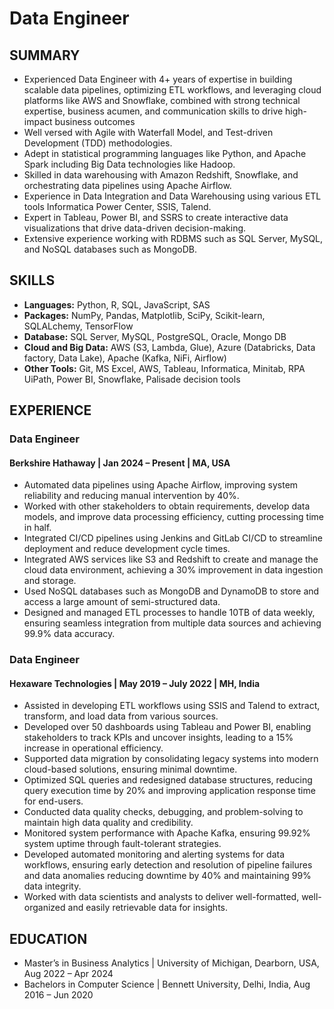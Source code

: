 # Data Engineer

## SUMMARY
-	Experienced Data Engineer with 4+ years of expertise in building scalable data pipelines, optimizing ETL workflows, and leveraging cloud platforms like AWS and Snowflake, combined with strong technical expertise, business acumen, and communication skills to drive high-impact business outcomes
-	Well versed with Agile with Waterfall Model, and Test-driven Development (TDD) methodologies. 
-	Adept in statistical programming languages like Python, and Apache Spark including Big Data technologies like Hadoop.
-	Skilled in data warehousing with Amazon Redshift, Snowflake, and orchestrating data pipelines using Apache Airflow.  
-	Experience in Data Integration and Data Warehousing using various ETL tools Informatica Power Center, SSIS, Talend.  
-	Expert in Tableau, Power BI, and SSRS to create interactive data visualizations that drive data-driven decision-making.  
-	Extensive experience working with RDBMS such as SQL Server, MySQL, and NoSQL databases such as MongoDB.

## SKILLS
- **Languages:** Python, R, SQL, JavaScript, SAS  
- **Packages:** NumPy, Pandas, Matplotlib, SciPy, Scikit-learn, SQLALchemy, TensorFlow 
- **Database:** SQL Server, MySQL, PostgreSQL, Oracle, Mongo DB
- **Cloud and Big Data:** AWS (S3, Lambda, Glue), Azure (Databricks, Data factory, Data Lake), Apache (Kafka, NiFi, Airflow)
- **Other Tools:** Git, MS Excel, AWS, Tableau, Informatica, Minitab, RPA UiPath, Power BI, Snowflake, Palisade decision tools 


## EXPERIENCE
### Data Engineer                                                                                                                                               
#### Berkshire Hathaway | Jan 2024 – Present | MA, USA
-	Automated data pipelines using Apache Airflow, improving system reliability and reducing manual intervention by 40%.
-	Worked with other stakeholders to obtain requirements, develop data models, and improve data processing efficiency, cutting processing time in half.
-	Integrated CI/CD pipelines using Jenkins and GitLab CI/CD to streamline deployment and reduce development cycle times.
-	Integrated AWS services like S3 and Redshift to create and manage the cloud data environment, achieving a 30% improvement in data ingestion and storage.
-	Used NoSQL databases such as MongoDB and DynamoDB to store and access a large amount of semi-structured data.
-	Designed and managed ETL processes to handle 10TB of data weekly, ensuring seamless integration from multiple data sources and achieving 99.9% data accuracy.


### Data Engineer
#### Hexaware Technologies | May 2019 – July 2022 | MH, India
-	Assisted in developing ETL workflows using SSIS and Talend to extract, transform, and load data from various sources.
- Developed over 50 dashboards using Tableau and Power BI, enabling stakeholders to track KPIs and uncover insights, leading to a 15% increase in operational efficiency.
- Supported data migration by consolidating legacy systems into modern cloud-based solutions, ensuring minimal downtime.
- Optimized SQL queries and redesigned database structures, reducing query execution time by 20% and improving application response time for end-users.
- Conducted data quality checks, debugging, and problem-solving to maintain high data quality and credibility.
- Monitored system performance with Apache Kafka, ensuring 99.92% system uptime through fault-tolerant strategies.
- Developed automated monitoring and alerting systems for data workflows, ensuring early detection and resolution of pipeline failures and data anomalies reducing downtime by 40% and maintaining 99% data integrity.
- Worked with data scientists and analysts to deliver well-formatted, well-organized and easily retrievable data for insights.

## EDUCATION
- Master’s in Business Analytics | University of Michigan, Dearborn, USA, Aug 2022 – Apr 2024
- Bachelors in Computer Science | Bennett University, Delhi, India, Aug 2016 – Jun 2020 
